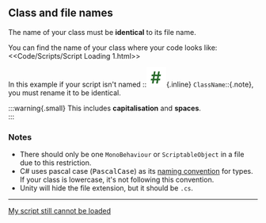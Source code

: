 ## Class and file names

The name of your class must be **identical** to its file name.  

You can find the name of your class where your code looks like:  
<<Code/Scripts/Script Loading 1.html>>

In this example if your script isn't named ::![Script Icon](script-icon.svg){.inline} `ClassName`::{.note}, you must rename it to be identical.  

:::warning{.small}
This includes **capitalisation** and **spaces**.  
:::  

### Notes
- There should only be one `MonoBehaviour` or `ScriptableObject` in a file due to this restriction.  
- C# uses pascal case (<kbd>PascalCase</kbd>) as its [naming convention](https://learn.microsoft.com/en-us/dotnet/csharp/fundamentals/coding-style/identifier-names#naming-conventions) for types. If your class is lowercase, it's not following this convention.
- Unity will hide the file extension, but it should be `.cs`.


---  
[My script still cannot be loaded](Console%20Errors.md)